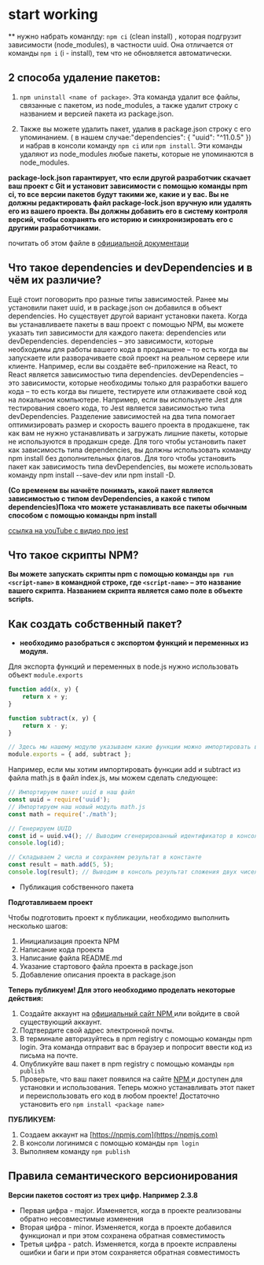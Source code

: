 # start working

** нужно набрать команлду: `npm ci` (clean install) , которая подгрузит зависимости (node_modules), в частности uuid. Она отличается от команды `npm i` (i - install), тем что не обновляется автоматически.

## 2 способа удаление пакетов:
1. `npm uninstall <name of package>`. Эта команда удалит все файлы, связанные с пакетом, из node_modules, а также
удалит строку с названием и версией пакета из package.json.

2. Также вы можете удалить пакет, удалив в package.json строку с его упоминанием.  ( в нашем случае:"dependencies": {
        "uuid": "^11.0.5"
      }) и
набрав в консоли команду `npm ci` или `npm install`. Эти команды удаляют из
node_modules любые пакеты, которые не упоминаются в node_modules.

**package-lock.json гарантирует, что если другой разработчик скачает ваш проект с Git
и установит зависимости с помощью команды npm ci, то все версии пакетов будут
такими же, какие и у вас.
Вы не должны редактировать файл package-lock.json вручную или удалять его
из вашего проекта. Вы должны добавить его в систему контроля версий, чтобы
сохранять его историю и синхронизировать его с другими разработчиками.**

почитать об этом файле в [официальной
документаци](https://docs.npmjs.com/cli/v8/configuring-npm/package-lock-json)


## Что такое dependencies и devDependencies и в чём их различие?

 Ещё стоит поговорить про разные типы зависимостей. Ранее мы установили пакет
uuid, и в package.json он добавился в объект dependencies. Но существует другой
вариант установки пакета.
Когда вы устанавливаете пакеты в ваш проект с помощью NPM, вы можете указать
тип зависимости для каждого пакета: dependencies или devDependencies.
dependencies – это зависимости, которые необходимы для работы вашего кода в
продакшене – то есть когда вы запускаете или разворачиваете свой проект на
реальном сервере или клиенте. Например, если вы создаёте веб-приложение на
React, то React является зависимостью типа dependencies.
devDependencies – это зависимости, которые необходимы только для разработки
вашего кода – то есть когда вы пишете, тестируете или отлаживаете свой код на
локальном компьютере. Например, если вы используете Jest для тестирования
своего кода, то Jest является зависимостью типа devDependencies.
Разделение зависимостей на два типа помогает оптимизировать размер и скорость
вашего проекта в продакшене, так как вам не нужно устанавливать и загружать
лишние пакеты, которые не используются в продакшн среде.
Для того чтобы установить пакет как зависимость типа dependencies, вы должны
использовать команду npm install <package-name> без дополнительных
флагов. Для того чтобы установить пакет как зависимость типа devDependencies, вы
можете использовать команду npm install <package-name> --save-dev или
npm install <package-name> -D.

**(Со временем вы начнёте понимать, какой пакет является
зависимостью с типом devDependencies, а какой с типом dependencies)Пока что
можете устанавливать все пакеты обычным способом с помощью команды npm
install <package-name>**

[ссылка на youTube с видио про jest](https://www.youtube.com/watch?v=7r4xVDI2vho)


## Что такое скрипты NPM?

**Вы можете запускать скрипты npm с помощью команды `npm run
<script-name>` в командной строке, где `<script-name>` – это название вашего
скрипта. Названием скрипта является само поле в объекте scripts.**


## Как создать собственный пакет?

+ **необходимо разобраться с
экспортом функций и переменных из модуля.**

Для экспорта функций и переменных в node.js нужно использовать объект
`module.exports`


```javascript
function add(x, y) {
    return x + y;
}

function subtract(x, y) {
    return x - y;
}

// Здесь мы нашему модулю указываем какие функции можно импортировать в других файлах
module.exports = { add, subtract };
```


Например, если мы хотим импортировать функции add и subtract из файла
math.js в файл index.js, мы можем сделать следующее:

```javascript
// Импортируем пакет uuid в наш файл
const uuid = require('uuid');
// Импортируем наш новый модуль math.js
const math = require('./math');

// Генерируем UUID
const id = uuid.v4(); // Выводим сгенерированный идентификатор в консоль
console.log(id);

// Складываем 2 числа и сохраняем результат в константе
const result = math.add(5, 5);
console.log(result); // Выводим в консоль результат сложения двух чисел
```

+ Публикация собственного пакета

**Подготавливаем проект**

Чтобы подготовить проект к публикации,
необходимо выполнить несколько шагов:

1. Инициализация проекта NPM
2. Написание кода проекта
3. Написание файла README.md
4. Указание стартового файла проекта в package.json
5. Добавление описания проекта в package.json

**Теперь публикуем! Для этого необходимо проделать некоторые действия:**

1. Создайте аккаунт на [официальный сайт NPM ](https://www.npmjs.com/) или войдите в свой
существующий аккаунт.
2. Подтвердите свой адрес электронной почты.
3. В терминале авторизуйтесь в npm registry с помощью команды npm login. Эта команда отправит вас в браузер и попросит ввести код из письма на почте.
4. Опубликуйте ваш пакет в npm registry с помощью команды `npm publish`
5. Проверьте, что ваш пакет появился на сайте [ NPM ](https://www.npmjs.com/) и доступен для установки и использования.
Теперь можно устанавливать этот пакет и переиспользовать его код в любом проекте! Достаточно установить его `npm install <package name>`

**ПУБЛИКУЕМ:**

1. Создаем аккаунт на [https://npmjs.com](https://npmjs.com)
2. В консоли логинимся с помощью команды `npm login`
3. Выполняем команду `npm publish`


## Правила семантического версионирования

**Версии пакетов состоят из трех цифр. Например 2.3.8**

+ Первая цифра - major. Изменяется, когда в проекте
реализованы обратно несовместимые изменения
+ Вторая цифра - minor. Изменяется, когда в проекте добавился функционал и при этом сохранена обратная совместимость
+ Третья цифра - patch. Изменяется, когда в проекте исправлены ошибки и баги и при этом сохраняется обратная совместимость



